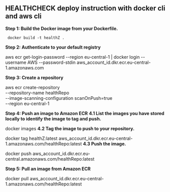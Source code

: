 ## HEALTHCHECK deploy instruction with docker cli and aws cli
**Step 1: Build the Docker image from your Dockerfile.**

     docker build -t healthZ .
     
**Step 2: Authenticate to your default registry**

aws ecr get-login-password --region eu-central-1 | docker login --username AWS --password-stdin aws_account_id.dkr.ecr.eu-central-1.amazonaws.com
      
**Step 3: Create a repository**

aws ecr create-repository \
           --repository-name healthRepo \
           --image-scanning-configuration scanOnPush=true \
           --region eu-central-1
    
**Step 4: Push an image to Amazon ECR**
**4.1 List the images you have stored locally to identify the image to tag and push.**        
         
docker images
**4.2 Tag the image to push to your repository.**   

docker tag healthZ:latest aws_account_id.dkr.ecr.eu-central-1.amazonaws.com/healthRepo:latest
**4.3 Push the image.**
         
docker push aws_account_id.dkr.ecr.eu-central.amazonaws.com/healthRepo:latest

**Step 5: Pull an image from Amazon ECR**

docker pull aws_account_id.dkr.ecr.eu-central-1.amazonaws.com/healthRepo:latest
           
           
          
